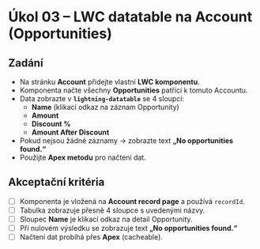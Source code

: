 # Úkol 03 – LWC datatable na Account (Opportunities)

## Zadání
- Na stránku **Account** přidejte vlastní **LWC komponentu**.
- Komponenta načte všechny **Opportunities** patřící k tomuto Accountu.
- Data zobrazte v **`lightning-datatable`** se 4 sloupci:
  - **Name** (klikací odkaz na záznam Opportunity)
  - **Amount**
  - **Discount %**
  - **Amount After Discount**
- Pokud nejsou žádné záznamy → zobrazte text **„No opportunities found.“**
- Použijte **Apex metodu** pro načtení dat.

## Akceptační kritéria
- [ ] Komponenta je vložená na **Account record page** a používá `recordId`.
- [ ] Tabulka zobrazuje přesně 4 sloupce s uvedenými názvy.
- [ ] Sloupec **Name** je klikací odkaz na detail Opportunity.
- [ ] Při nulovém výsledku se zobrazuje text **„No opportunities found.“**
- [ ] Načtení dat probíhá přes **Apex** (cacheable).
